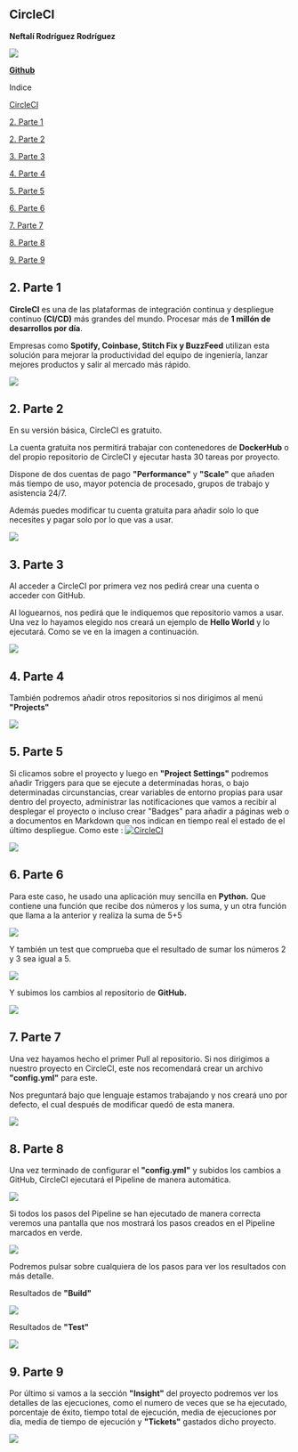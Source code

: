 ## **CircleCI**

**Neftalí Rodríguez Rodríguez**

![](imagenes/logo.png)



[**Github**](https://github.com/InKu3uS/)

Indice

[CircleCI](#id1)

[2. Parte 1](#id1)

[2. Parte 2](#id2)

[3. Parte 3](#id3)

[4. Parte 4](#id4)

[5. Parte 5](#id5)

[6. Parte 6](#id6)

[7. Parte 7](#id7)

[8. Parte 8](#id8)

[9. Parte 9](#id9)




## **2. Parte 1**<a name="id1"></a>

**CircleCI** es una de las plataformas de integración continua y despliegue continuo **(CI/CD)**
más grandes del mundo. Procesar más de **1 millón de desarrollos por día**.

Empresas como **Spotify, Coinbase, Stitch Fix y BuzzFeed** utilizan esta solución para mejorar la productividad del equipo
de ingeniería, lanzar mejores productos y salir al mercado más rápido.


![](imagenes/0.PNG)


## **2. Parte 2**<a name="id2"></a>

En su versión básica, CircleCI es gratuito.

La cuenta gratuita nos permitirá trabajar con contenedores de **DockerHub** o del propio
repositorio de CircleCI y ejecutar hasta 30 tareas por proyecto.

Dispone de dos cuentas de pago **"Performance"** y **"Scale"** que añaden más tiempo de uso,
mayor potencia de procesado, grupos de trabajo y asistencia 24/7.

Además puedes modificar tu cuenta gratuita para añadir solo lo que necesites y pagar
solo por lo que vas a usar.



![](imagenes/1.png)


## **3. Parte 3**<a name="id3"></a>

Al acceder a CircleCI por primera vez nos pedirá crear una cuenta o acceder con GitHub.

Al loguearnos, nos pedirá que le indiquemos que repositorio vamos a usar. 
Una vez lo hayamos elegido nos creará un ejemplo de **Hello World** y lo ejecutará. 
Como se ve en la imagen a continuación. 


![](imagenes/2.png)

## **4. Parte 4**<a name="id4"></a>

También podremos añadir otros repositorios si nos dirigimos al menú **"Projects"** 

![](imagenes/7.PNG)

## **5. Parte 5**<a name="id5"></a>

Si clicamos sobre el proyecto y luego en **"Project Settings"** podremos añadir Triggers para que se ejecute a determinadas horas,
o bajo determinadas circunstancias, crear variables de entorno propias para usar dentro del proyecto, administrar las 
notificaciones que vamos a recibir al desplegar el proyecto o incluso crear 
"Badges" para añadir a páginas web o a documentos en Markdown que nos indican en tiempo real el estado de el último despliegue. 
Como este : [![CircleCI](https://circleci.com/gh/InKu3uS/CircleCI/tree/main.svg?style=svg)](https://circleci.com/gh/InKu3uS/CircleCI/tree/main)

![](imagenes/3.PNG)

## **6. Parte 6**<a name="id6"></a>

Para este caso, he usado una aplicación muy sencilla en **Python.** Que contiene una función que recibe dos números y los suma, y un otra función que llama a la anterior y realiza la suma de 5+5

![](imagenes/4.PNG)

Y también un test que comprueba que el resultado de sumar los números 2 y 3 sea igual a 5.

![](imagenes/5.PNG)

Y subimos los cambios al repositorio de **GitHub.**


![](imagenes/6.PNG)

## **7. Parte 7**<a name="id7"></a>

Una vez hayamos hecho el primer Pull al repositorio. Si nos dirigimos a nuestro proyecto en CircleCI, este nos recomendará
crear un archivo **"config.yml"** para este.

Nos preguntará bajo que lenguaje estamos trabajando y nos creará uno por defecto, el cual después de modificar quedó de esta manera.


![](imagenes/8.PNG)

## **8. Parte 8**<a name="id8"></a>


Una vez terminado de configurar el **"config.yml"** y subidos los cambios a GitHub, CircleCI ejecutará el Pipeline
de manera automática.

![](imagenes/9.PNG)


Si todos los pasos del Pipeline se han ejecutado de manera correcta veremos una pantalla que nos mostrará los
pasos creados en el Pipeline marcados en verde.

![](imagenes/10.PNG)


Podremos pulsar sobre cualquiera de los pasos para ver los resultados con más detalle.

Resultados de **"Build"**


![](imagenes/11.PNG)

Resultados de **"Test"**

![](imagenes/12.PNG)


## **9. Parte 9**<a name="id9"></a>

Por último si vamos a la sección **"Insight"** del proyecto podremos ver los detalles de las ejecuciones, como el
numero de veces que se ha ejecutado, porcentaje de éxito, tiempo total de ejecución, media de ejecuciones por dia,
media de tiempo de ejecución y **"Tickets"** gastados dicho proyecto.

![](imagenes/13.PNG)
